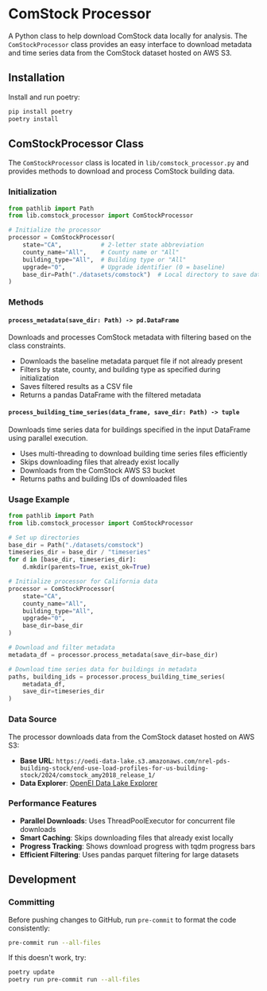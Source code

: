 # ComStock Processor

A Python class to help download ComStock data locally for analysis. The `ComStockProcessor` class provides an easy interface to download metadata and time series data from the ComStock dataset hosted on AWS S3.

## Installation

Install and run poetry:

```bash
pip install poetry
poetry install
```

## ComStockProcessor Class

The `ComStockProcessor` class is located in `lib/comstock_processor.py` and provides methods to download and process ComStock building data.

### Initialization

```python
from pathlib import Path
from lib.comstock_processor import ComStockProcessor

# Initialize the processor
processor = ComStockProcessor(
    state="CA",           # 2-letter state abbreviation
    county_name="All",    # County name or "All"
    building_type="All",  # Building type or "All"
    upgrade="0",          # Upgrade identifier (0 = baseline)
    base_dir=Path("./datasets/comstock")  # Local directory to save data
)
```

### Methods

#### `process_metadata(save_dir: Path) -> pd.DataFrame`
Downloads and processes ComStock metadata with filtering based on the class constraints.

- Downloads the baseline metadata parquet file if not already present
- Filters by state, county, and building type as specified during initialization
- Saves filtered results as a CSV file
- Returns a pandas DataFrame with the filtered metadata

#### `process_building_time_series(data_frame, save_dir: Path) -> tuple`
Downloads time series data for buildings specified in the input DataFrame using parallel execution.

- Uses multi-threading to download building time series files efficiently
- Skips downloading files that already exist locally
- Downloads from the ComStock AWS S3 bucket
- Returns paths and building IDs of downloaded files

### Usage Example

```python
from pathlib import Path
from lib.comstock_processor import ComStockProcessor

# Set up directories
base_dir = Path("./datasets/comstock")
timeseries_dir = base_dir / "timeseries"
for d in [base_dir, timeseries_dir]:
    d.mkdir(parents=True, exist_ok=True)

# Initialize processor for California data
processor = ComStockProcessor(
    state="CA",
    county_name="All",
    building_type="All",
    upgrade="0",
    base_dir=base_dir
)

# Download and filter metadata
metadata_df = processor.process_metadata(save_dir=base_dir)

# Download time series data for buildings in metadata
paths, building_ids = processor.process_building_time_series(
    metadata_df,
    save_dir=timeseries_dir
)
```

### Data Source

The processor downloads data from the ComStock dataset hosted on AWS S3:
- **Base URL**: `https://oedi-data-lake.s3.amazonaws.com/nrel-pds-building-stock/end-use-load-profiles-for-us-building-stock/2024/comstock_amy2018_release_1/`
- **Data Explorer**: [OpenEI Data Lake Explorer](https://data.openei.org/s3_viewer?bucket=oedi-data-lake&prefix=nrel-pds-building-stock%2Fend-use-load-profiles-for-us-building-stock%2F2024%2Fcomstock_amy2018_release_1%2F)

### Performance Features

- **Parallel Downloads**: Uses ThreadPoolExecutor for concurrent file downloads
- **Smart Caching**: Skips downloading files that already exist locally
- **Progress Tracking**: Shows download progress with tqdm progress bars
- **Efficient Filtering**: Uses pandas parquet filtering for large datasets

## Development

### Committing

Before pushing changes to GitHub, run `pre-commit` to format the code consistently:

```bash
pre-commit run --all-files
```

If this doesn't work, try:

```bash
poetry update
poetry run pre-commit run --all-files
```
